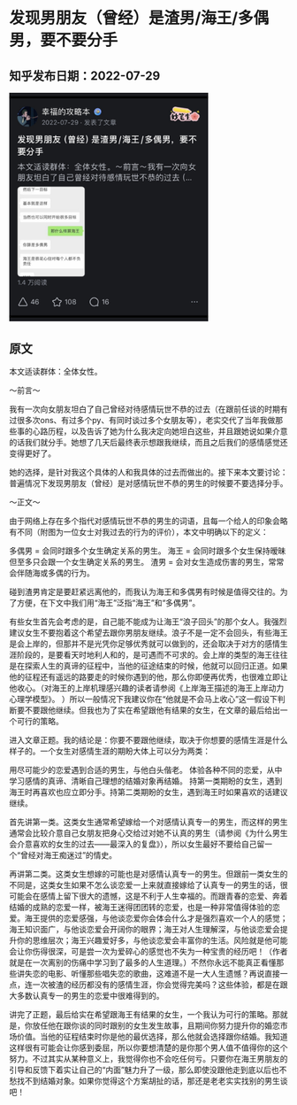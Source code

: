 # 发现男朋友（曾经）是渣男/海王/多偶男，要不要分手

## 知乎发布日期：2022-07-29
<img src="https://github.com/happinessguru/The-Strategy-Book-of-Happiness/blob/main/images/%E5%8F%91%E7%8E%B0%E7%94%B7%E6%9C%8B%E5%8F%8B%EF%BC%88%E6%9B%BE%E7%BB%8F%EF%BC%89%E6%98%AF%E6%B8%A3%E7%94%B7%E6%B5%B7%E7%8E%8B%E5%A4%9A%E5%81%B6%E7%94%B7%E8%A6%81%E4%B8%8D%E8%A6%81%E5%88%86%E6%89%8B.jpg" width="360">

## 原文

本文适读群体：全体女性。

～前言～

我有一次向女朋友坦白了自己曾经对待感情玩世不恭的过去（在跟前任谈的时期有过很多次ons、有过多个py、有同时谈过多个女朋友等），老实交代了当年我做那些事的心路历程，以及告诉了她为什么我决定向她坦白这些，并且跟她说如果介意的话我们就分手。她想了几天后最终表示想跟我继续，而且之后我们的感情感觉还变得更好了。

她的选择，是针对我这个具体的人和我具体的过去而做出的。接下来本文要讨论：普遍情况下发现男朋友（曾经）是对感情玩世不恭的男生的时候要不要选择分手。

～正文～

由于网络上存在多个指代对感情玩世不恭的男生的词语，且每一个给人的印象会略有不同（附图为一位女士对我过去的行为的评价），本文中明确以下的定义：

多偶男 = 会同时跟多个女生确定关系的男生。
海王 = 会同时跟多个女生保持暧昧但至多只会跟一个女生确定关系的男生。
渣男 = 会对女生造成伤害的男生，常常会伴随海或多偶的行为。

碰到渣男肯定是要赶紧远离他的，而我认为海王和多偶男有时候是值得交往的。为了方便，在下文中我们用“海王”泛指“海王”和“多偶男”。

有些女生首先会考虑的是，自己能不能成为让海王“浪子回头”的那个女人。我强烈建议女生不要抱着这个希望去跟你男朋友继续。浪子不是一定不会回头，有些海王是会上岸的，但那并不是光凭你足够优秀就可以做到的，还会取决于对方的感情生涯阶段的，是要看天时地利人和的，是可遇而不可求的。会上岸的类型的海王往往是在探索人生的真谛的征程中，当他的征途结束的时候，他就可以回归正道。如果他的征程还有遥远的路要走的时候你遇到的他，那么你即便再优秀，也很难立即让他收心。（对海王的上岸机理感兴趣的读者请参阅《上岸海王描述的海王上岸动力心理学模型》。 ）所以一般情况下我建议你在“他就是不会马上收心”这一假设下判断要不要跟他继续。但我也为了实在希望跟他有结果的女生，在文章的最后给出一个可行的策略。

进入文章正题。我的结论是：你要不要跟他继续，取决于你想要的感情生涯是什么样子的。一个女生对感情生涯的期盼大体上可以分为两类：

用尽可能少的恋爱遇到合适的男生，与他白头偕老。
体验各种不同的恋爱，从中学习感情的真谛、清晰自己理想的结婚对象再结婚。
持第一类期盼的女生，遇到海王时再喜欢也应立即分手。持第二类期盼的女生，遇到海王时如果喜欢的话建议继续。

首先讲第一类。这类女生通常希望嫁给一个对感情认真专一的男生，而这样的男生通常会比较介意自己女朋友把身心交给过对她不认真的男生（请参阅《为什么男生会介意喜欢的女生的过去——最深入的复盘》），所以女生最好不要给自己留一个“曾经对海王痴迷过”的情史。

再讲第二类。这类女生想嫁的可能也是对感情认真专一的男生。但跟前一类女生的不同是，这类女生如果不怎么谈恋爱一上来就直接嫁给了认真专一的男生的话，很可能会在感情上留下很大的遗憾，这是不利于人生幸福的。而跟青春的恋爱、奔着结婚的成熟的恋爱一样，被海王迷得团团转的恋爱，也是一种非常值得体验的恋爱。海王提供的恋爱感强，与他谈恋爱你会体会什么才是强烈喜欢一个人的感觉；海王知识面广，与他谈恋爱会开阔你的眼界；海王对人生理解深，与他谈恋爱会提升你的思维层次；海王兴趣爱好多，与他谈恋爱会丰富你的生活。风险就是他可能会让你伤得很深，可是尝一次为爱碎心的感觉也不失为一种宝贵的经历吧！（作者就是在一次离别的伤痛中学习到了最多的人生道理。）不然你永远不能真正看懂那些讲失恋的电影、听懂那些唱失恋的歌曲，这难道不是一大人生遗憾？再说直接一点，连一次被渣的经历都没有的感情生涯，你会觉得完美吗？这些体验，都是在跟大多数认真专一的男生的恋爱中很难得到的。

讲完了正题，最后给实在希望跟海王有结果的女生，一个我认为可行的策略。那就是，你放任他在跟你谈的同时跟别的女生发生故事，且期间你努力提升你的婚恋市场价值。当他的征程结束时你是他的最优选择，那么他就会选择跟你结婚。我知道这样很有可能会让你感到委屈，所以你要想清楚的是你那个男人值不值得你的这个努力。不过其实从某种意义上，我觉得你也不会吃任何亏。只要你在海王男朋友的引导和反馈下着实让自己的“内面”魅力升了一级，那么即使没跟他走到底以后也不愁找不到结婚对象。如果你觉得这个方案胡扯的话，那还是老老实实找别的男生谈吧！

